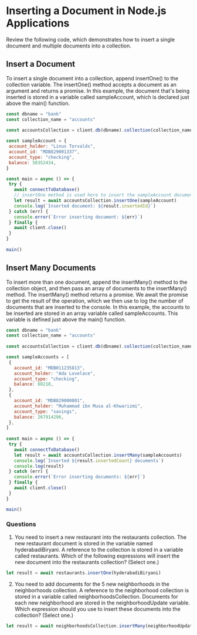 # Inserting a Document in Node.js Applications

Review the following code, which demonstrates how to insert a single document and multiple documents into a collection.

## Insert a Document

To insert a single document into a collection, append insertOne() to the collection variable. The insertOne() method accepts a document as an argument and returns a promise. In this example, the document that's being inserted is stored in a variable called sampleAccount, which is declared just above the main() function.
```js
const dbname = "bank"
const collection_name = "accounts"
 
const accountsCollection = client.db(dbname).collection(collection_name)

const sampleAccount = {
 account_holder: "Linus Torvalds",
 account_id: "MDB829001337",
 account_type: "checking",
 balance: 50352434,
}

const main = async () => {
 try {
   await connectToDatabase()
   // insertOne method is used here to insert the sampleAccount document
   let result = await accountsCollection.insertOne(sampleAccount)
   console.log(`Inserted document: ${result.insertedId}`)
 } catch (err) {
   console.error(`Error inserting document: ${err}`)
 } finally {
   await client.close()
 }
}
 
main()
```

## Insert Many Documents

To insert more than one document, append the insertMany() method to the collection object, and then pass an array of documents to the insertMany() method. The insertMany() method returns a promise. We await the promise to get the result of the operation, which we then use to log the number of documents that are inserted to the console. In this example, the accounts to be inserted are stored in an array variable called sampleAccounts. This variable is defined just above the main() function.
```js
const dbname = "bank"
const collection_name = "accounts"
 
const accountsCollection = client.db(dbname).collection(collection_name)

const sampleAccounts = [
 {
   account_id: "MDB011235813",
   account_holder: "Ada Lovelace",
   account_type: "checking",
   balance: 60218,
 },
 {
   account_id: "MDB829000001",
   account_holder: "Muhammad ibn Musa al-Khwarizmi",
   account_type: "savings",
   balance: 267914296,
 },
]
 
const main = async () => {
 try {
   await connectToDatabase()
   let result = await accountsCollection.insertMany(sampleAccounts)
   console.log(`Inserted ${result.insertedCount} documents`)
   console.log(result)
 } catch (err) {
   console.error(`Error inserting documents: ${err}`)
 } finally {
   await client.close()
 }
}

main()
```

### Questions

1. You need to insert a new restaurant into the restaurants collection. The new restaurant document is stored in the variable named hyderabadiBiryani. A reference to the collection is stored in a variable called restaurants. Which of the following expressions will insert the new document into the restaurants collection? (Select one.)
```js
let result = await restaurants.insertOne(hyderabadiBiryani)
```

2. You need to add documents for the 5 new neighborhoods in the neighborhoods collection. A reference to the neighborhood collection is stored in a variable called neighborhoodsCollection. Documents for each new neighborhood are stored in the neighborhoodUpdate variable. Which expression should you use to insert these documents into the collection? (Select one.) 
```js
let result = await neighborhoodsCollection.insertMany(neighborhoodUpdate)
```